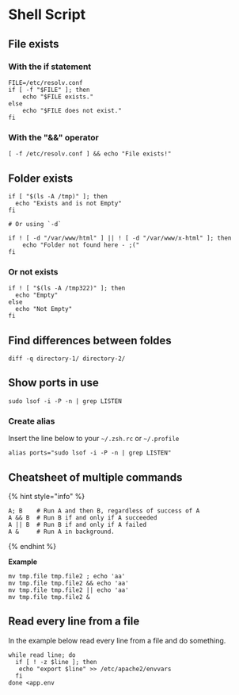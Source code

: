 # Shell Script

## File exists

### With the if statement

```text
FILE=/etc/resolv.conf
if [ -f "$FILE" ]; then
    echo "$FILE exists."
else 
    echo "$FILE does not exist."
fi
```

### With the "&&" operator

```text
[ -f /etc/resolv.conf ] && echo "File exists!"
```

## Folder exists

```text
if [ "$(ls -A /tmp)" ]; then
  echo "Exists and is not Empty"
fi

# Or using `-d`

if ! [ -d "/var/www/html" ] || ! [ -d "/var/www/x-html" ]; then
    echo "Folder not found here - ;("
fi
```

### Or not exists

```text
if ! [ "$(ls -A /tmp322)" ]; then
  echo "Empty"
else
  echo "Not Empty"
fi
```

## Find differences between foldes

```text
diff -q directory-1/ directory-2/
```

## Show ports in use

```text
sudo lsof -i -P -n | grep LISTEN
```

### Create alias

Insert the line below to your `~/.zsh.rc`  or  `~/.profile`

```text
alias ports="sudo lsof -i -P -n | grep LISTEN"
```

## Cheatsheet of multiple commands

{% hint style="info" %}
```text
A; B    # Run A and then B, regardless of success of A
A && B  # Run B if and only if A succeeded
A || B  # Run B if and only if A failed
A &     # Run A in background.
```
{% endhint %}

**Example**

```text
mv tmp.file tmp.file2 ; echo 'aa'
mv tmp.file tmp.file2 && echo 'aa'
mv tmp.file tmp.file2 || echo 'aa'
mv tmp.file tmp.file2 &
```

## Read every line from a file

In the example below read every line from a file and do something.

```text
while read line; do
  if [ ! -z $line ]; then
   echo "export $line" >> /etc/apache2/envvars
  fi
done <app.env
```


